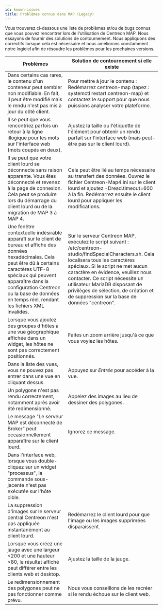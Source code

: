 ```yaml
---
id: known-issues
title: Problèmes connus dans MAP (Legacy)
---
```


Vous trouverez ci-dessous une liste de problèmes et/ou de bugs connus que vous pouvez rencontrer lors de l'utilisation de Centreon MAP.
Nous essayons de fournir des solutions de contournement. Nous appliquons des correctifs lorsque cela est nécessaire et nous améliorons constamment notre logiciel afin de résoudre les problèmes pour les prochaines versions.

| Problèmes | Solution de contournement si elle existe |
|---|---|
| Dans certains cas rares, le contenu d'un conteneur peut sembler non modifiable. En fait, il peut être modifié mais le rendu n'est pas mis à jour du côté client. | Pour mettre à jour le contenu : Redémarrez centreon-map (tapez : systemctl restart centreon-map) et contactez le support pour que nous puissions analyser votre plateforme. |
| Il se peut que vous rencontriez parfois un retour à la ligne illogique pour les mots sur l'interface web (mots coupés en deux). | Ajustez la taille ou l'étiquette de l'élément pour obtenir un rendu parfait sur l'interface web (mais peut-être pas sur le client lourd). |
| Il se peut que votre client lourd se déconnecte sans raison apparente. Vous êtes déconnecté et revenez à la page de connexion. Cela peut se produire lors du démarrage du client lourd ou de la migration de MAP 3 à MAP 4. | Cela peut être lié au temps nécessaire au transfert des données. Ouvrez le fichier Centreon-Map4.ini sur le client lourd et ajoutez -Dread.timeout=600 à la fin. Redémarrez ensuite le client lourd pour appliquer les modifications. |
| Une fenêtre contextuelle indésirable apparaît sur le client de bureau et affiche des données hexadécimales. Cela peut être dû à certains caractères UTF-8 spéciaux qui peuvent apparaître dans la configuration Centreon ou la base de données en temps réel, rendant les fichiers XML invalides. | Sur le serveur Centreon MAP, exécutez le script suivant : /etc/centreon-studio/findSpecialCharacters.sh. Cela localisera tous les caractères spéciaux. Si le script ne met aucun caractère en évidence, veuillez nous contacter. Ce script nécessite un utilisateur MariaDB disposant de privilèges de sélection, de création et de suppression sur la base de données "centreon". |
| Lorsque vous ajoutez des groupes d'hôtes à une vue géographique affichée dans un widget, les hôtes ne sont pas correctement positionnés. | Faites un zoom arrière jusqu'à ce que vous voyiez les hôtes. |
| Dans la liste des vues, vous ne pouvez pas entrer dans une vue en cliquant dessus. | Appuyez sur *Entrée* pour accéder à la vue. |
| Un polygone n'est pas rendu correctement, notamment après avoir été redimensionné. | Appelez des images au lieu de dessiner des polygones. |
| Le message "Le serveur MAP est déconnecté de Broker" peut occasionnellement apparaître sur le client lourd. | Ignorez ce message. |
| Dans l'interface web, lorsque vous double-cliquez sur un widget "processus", la commande sous-jacente n'est pas exécutée sur l'hôte cible. |   |
| La suppression d'images sur le serveur central Centreon n'est pas appliquée instantanément au client lourd. | Redémarrez le client lourd pour que l'image ou les images supprimées disparaissent. |
| Lorsque vous créez une jauge avec une largeur &lt;200 et une hauteur &lt;80, le résultat affiché peut différer entre les clients web et desktop. | Ajustez la taille de la jauge. |
| Le redimensionnement des polygones peut ne pas fonctionner comme prévu. | Nous vous conseillons de les recréer si le rendu échoue sur le client web. |
